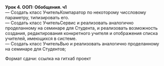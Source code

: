 <b>Урок 4. ООП: Обобщения. ч1</b><br>
— Создать класс УчительКомпаратор по некоторому чиссловому параметру, типизировать его.<br>
— Создать класс УчительСервис и реализовать аналогично проделанному на семинаре для Студента,
и реализовать возможность создания, редактирования конкретного учителя и отображения списка учителей,
имеющихся в системе.<br>
— Создать класс УчительВью и реализовать аналогично проделанному на семинаре для Студентов;<br>

Формат сдачи: ссылка на гитхаб проект